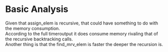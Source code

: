 # Basic Analysis

Given that assign_elem is recursive, that could have something to do with the memory consumption.  
According to the full timeroutput it does consume memory rivaling that of the recursive backtracking calls.  
Another thing is that the find_mrv_elem is faster the deeper the recursion is.
